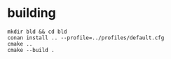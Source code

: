 
building
========
```
mkdir bld && cd bld
conan install .. --profile=../profiles/default.cfg
cmake ..
cmake --build .
```
